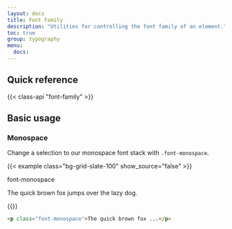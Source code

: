 ```yaml
---
layout: docs
title: Font Family
description: "Utilities for controlling the font family of an element."
toc: true
group: typography
menu:
  docs:    
---
```


## Quick reference 

{{< class-api "font-family" >}}

## Basic usage

### Monospace

Change a selection to our monospace font stack with `.font-monospace`.

{{< example class="bg-grid-slate-100" show_source="false" >}}
<div>
  <span class="text-muted fa-sm fw-medium mb-3">font-monospace</span>
  <p class="font-monospace fw-semibold fs-5">The quick brown fox jumps over the lazy dog.</p>
</div>
{{</ example >}}

```html
<p class="font-monospace">The quick brown fox ...</p>
```
